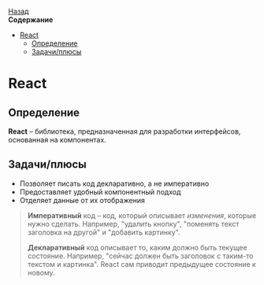 <!-- START doctoc generated TOC please keep comment here to allow auto update -->
<!-- DON'T EDIT THIS SECTION, INSTEAD RE-RUN doctoc TO UPDATE -->
[Назад](README.md)<br />**Содержание**

- [React](#react)
  - [Определение](#%D0%BE%D0%BF%D1%80%D0%B5%D0%B4%D0%B5%D0%BB%D0%B5%D0%BD%D0%B8%D0%B5)
  - [Задачи/плюсы](#%D0%B7%D0%B0%D0%B4%D0%B0%D1%87%D0%B8%D0%BF%D0%BB%D1%8E%D1%81%D1%8B)

<!-- END doctoc generated TOC please keep comment here to allow auto update -->

# React

## Определение

**React** – библиотека, предназначенная для разработки интерфейсов, основанная на компонентах.

## Задачи/плюсы

- Позволяет писать код декларативно, а не императивно
- Предоставляет удобный компонентный подход
- Отделяет данные от их отображения

> **Императивный** код – код, который описывает *изменения*, которые нужно сделать. Например, "удалить кнопку", "поменять текст заголовка на другой" и "добавить картинку".
>
> **Декларативный** код описывает то, каким должно быть текущее состояние. Например, "сейчас должен быть заголовок с таким-то текстом и картинка". React сам приводит предыдущее состояние к новому.